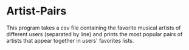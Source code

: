 # Artist-Pairs
This program takes a csv file containing the favorite musical artists of different users (separated by line) and prints the most popular pairs of artists that appear together in users' favorites lists.
